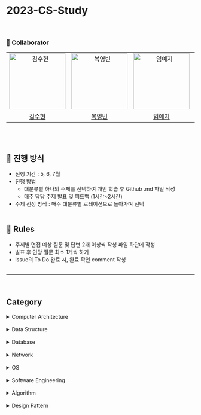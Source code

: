 # 2023-CS-Study

<br>

### 🙋 Collaborator

|                                                                                            |                                                                                           |                                                                                            |                                                                                           |                                                                                            |                                                                                            |
| :----------------------------------------------------------------------------------------: | :---------------------------------------------------------------------------------------: | :----------------------------------------------------------------------------------------: | :---------------------------------------------------------------------------------------: | :----------------------------------------------------------------------------------------: | :----------------------------------------------------------------------------------------: |
| <img src="https://avatars.githubusercontent.com/u/93786956?v=4" width=150px alt="김수현"/> | <img src="https://avatars.githubusercontent.com/u/59864345?v=4" width=150px alt="복영빈"> | <img src="https://avatars.githubusercontent.com/u/119517146?v=4" width=150px alt="임예지"> | <img src="https://avatars.githubusercontent.com/u/72537762?v=4" width=150px alt="박지윤"> | <img src="https://avatars.githubusercontent.com/u/126961013?v=4" width=150px alt="정경연"> | <img src="https://avatars.githubusercontent.com/u/122027452?v=4" width=150px alt="박진영"> |
|                            [김수현](https://github.com/ooutta)                             |                            [복영빈](https://github.com/yybeen)                            |                            [임예지](https://github.com/yj5768)                             |                         [박지윤](https://github.com/Jiyun-Parkk)                          |                           [정경연](https://github.com/Cloudyee)                            |                            [박진영](https://github.com/jiny798)                            |

<br>
<br>

## 📝 진행 방식

- 진행 기간 : 5, 6, 7월
- 진행 방법
  - 대분류별 하나의 주제를 선택하여 개인 학습 후 Github .md 파일 작성
  - 매주 담당 주제 발표 및 피드백 (1시간~2시간)
- 주제 선정 방식 : 매주 대분류별 로테이션으로 돌아가며 선택
  <br>
  <br>

## 📏 Rules

- 주제별 면접 예상 질문 및 답변 2개 이상씩 작성 파일 하단에 작성
- 발표 후 인당 질문 최소 1개씩 하기
- Issue의 To Do 완료 시, 완료 확인 comment 작성
  <br>
  <br>

<hr>

<br>

## Category

<details>
<summary>Computer Architecture</summary>
<div markdown="1">
  
- [컴퓨터 구조 기초](https://github.com/woorifisa-tech/2023-CS-Study/blob/main/Computer%20Architecture/Computer%20Architecture%20Basics.md)<br>
- 컴퓨터의 구성<br>
- [중앙처리장치(CPU) 작동 원리](https://github.com/woorifisa-member/2023-CS-Study/blob/main/Computer%20Architecture/CPU.md)<br>
- [캐시 메모리](https://github.com/woorifisa-member/2023-CS-Study/blob/main/Computer%20Architecture/CacheMemory.md)<br>
- [고정 소수점 & 부동 소수점](https://github.com/woorifisa-member/2023-CS-Study/blob/main/Computer%20Architecture/FixedPoint%26FloatingPoint.md)<br>
- 패리티 비트 & 해밍 코드<br>
- ARM 프로세서<br>
</div>
</details>
<br>

<details>
<summary>Data Structure</summary>
<div markdown="1">
  
- [Array](https://github.com/woorifisa/2023-CS-Study/blob/main/Data%20Structure/Array.md)<br>
- [LinkedList](https://github.com/woorifisa-member/2023-CS-Study/blob/main/Data%20Structure/LinkedList.md)<br>
- Array & ArrayList & LinkedList<br>
- [스택(Stack) & 큐(Queue)](https://github.com/woorifisa-member/2023-CS-Study/blob/main/Data%20Structure/Stack_Queue.md)<br>
- [힙(Heap)](https://github.com/woorifisa-member/2023-CS-Study/blob/main/Data%20Structure/Heap.md)<br>
- [트리(Tree)](https://github.com/woorifisa-member/2023-CS-Study/blob/main/Data%20Structure/Tree.md)<br>
- 이진탐색트리(Binary Search Tree)<br>
- 해시(Hash)<br>
- 트라이(Trie)<br>
- B-Tree & B+Tree<br>
</div>
</details>
<br>

<details>
<summary>Database</summary>
<div markdown="1"> 
  
- [키(Key) 정리](https://github.com/woorifisa/2023-CS-Study/blob/main/Database/Key.md)<br>
- [SQL - JOIN](https://github.com/woorifisa/2023-CS-Study/blob/main/Database/Join.md)<br>
- [SQL Injection](https://github.com/woorifisa-tech/2023-CS-Study/blob/main/Database/SQL%20Injection.md)<br>
- [SQL vs NoSQL](https://github.com/woorifisa-member/2023-CS-Study/blob/main/Database/SQL%20vs%20NoSQL.md)<br>
- [정규화(Normalization)](https://github.com/woorifisa-member/2023-CS-Study/blob/main/Database/Normalization.md)<br>
- [이상(Anomaly)](https://github.com/woorifisa-member/2023-CS-Study/blob/main/Database/Anomaly.md)<br>
- 인덱스(INDEX)<br>
- 트랜잭션(Transaction)<br>
- 트랜잭션 격리 수준(Transaction Isolation Level)<br>
- 저장 프로시저(Stored PROCEDURE)<br>
</div>
</details>
<br>

<details>
<summary>Network</summary>
<div markdown="1"> 
  
- [OSI 7 계층](https://github.com/woorifisa/2023-CS-Study/blob/main/Network/OSI%207%20Layer.md)<br>
- [TCP 3 way handshake & 4 way handshake](https://github.com/woorifisa/2023-CS-Study/blob/main/Network/TCP%203%20way%20handshake%20%26%204%20way%20handshake.md)
  <br>
- [TCP/IP 흐름제어 & 혼잡제어](https://github.com/woorifisa-tech/2023-CS-Study/blob/main/Network/TCP%20IP%20%ED%9D%90%EB%A6%84%EC%A0%9C%EC%96%B4%20%26%20%ED%98%BC%EC%9E%A1%EC%A0%9C%EC%96%B4.md)<br>
- [UDP](https://github.com/woorifisa-member/2023-CS-Study/blob/main/Network/UDP.md)<br>
- 대칭키 & 공개키<br>
- HTTP & HTTPS<br>
- TLS/SSL handshake<br>
- 로드 밸런싱(Load Balancing)<br>
- Blocking,Non-blocking & Synchronous,Asynchronous<br>
- Blocking & Non-Blocking I/O<br>
</div>
</details>
<br>

<details>
<summary>OS</summary>
<div markdown="1"> 
  
- [운영체제란](https://github.com/woorifisa/2023-CS-Study/blob/main/OS/What%20is%20an%20OS.md)<br>
- [프로세스 vs 스레드](https://github.com/woorifisa/2023-CS-Study/blob/main/OS/Process%20vs%20Thread.md)<br>
- [프로세스 주소 공간](https://github.com/woorifisa-member/2023-CS-Study/blob/main/OS/Process%20address%20space.md)<br>
- [인터럽트](https://github.com/woorifisa-member/2023-CS-Study/blob/main/OS/Interrupt.md)<br>
- [시스템 콜(System Call)](https://github.com/woorifisa-member/2023-CS-Study/blob/main/OS/System%20Call.md)<br>
- PCB와 Context Switching<br>
- IPC(Inter Process Communication)<br>
- CPU 스케줄링<br>
- 데드락(DeadLock)<br>
- Race Condition<br>
- 세마포어(Semaphore) & 뮤텍스(Mutex)<br>
- 페이징 & 세그먼테이션 (PDF)<br>
- 페이지 교체 알고리즘<br>
- 메모리(Memory)<br>
- 파일 시스템<br>
</div>
</details>
 <br>
 
<details>
<summary>Software Engineering</summary>
<div markdown="1"> 
  
- [클린코드 & 리팩토링 & 시큐어코딩](https://github.com/woorifisa-member/2023-CS-Study/blob/main/Software%20Engineering/Clean%20Code%20%26%20Refactoring.md)<br>
- [TDD(Test Driven Development)](https://github.com/woorifisa-member/2023-CS-Study/blob/main/Software%20Engineering/TDD.md)<br>
- 애자일(Agile) 정리1 / 애자일(Agile) 정리2<br>
- 객체 지향 프로그래밍(Object-Oriented Programming)<br>
- 함수형 프로그래밍(Fuctional Programming)<br>
- [데브옵스(DevOps)](https://github.com/woorifisa-member/2023-CS-Study/blob/main/Software%20Engineering/DevOps.md)<br>
- 서드 파티(3rd party)란?<br>
- [마이크로서비스 아키텍처(MSA)](https://github.com/woorifisa-member/2023-CS-Study/blob/main/Software%20Engineering/MSA.md)<br>
</div>
</details>
 <br>
 
<details>
<summary>Algorithm</summary>
<div markdown="1">
  
- [거품 정렬(Bubble Sort)](https://github.com/woorifisa/2023-CS-Study/blob/main/Algorithm/Bubble%20sort.md) <br>
- [선택 정렬(Selection Sort)](https://github.com/woorifisa-member/2023-CS-Study/blob/main/Algorithm/Selection_sort.md)<br>
- [삽입 정렬(Insertion Sort)](https://github.com/woorifisa-member/2023-CS-Study/blob/main/Algorithm/Insert%20sort.md)<br>
- 퀵 정렬(Quick Sort)<br>
- 병합 정렬(Merge Sort)<br>
- 힙 정렬(Heap Sort)<br>
- 기수 정렬(Radix Sort)<br>
- 계수 정렬(Count Sort)<br>
- 이분 탐색(Binary Search)<br>
- 해시 테이블 구현<br>
- [DFS & BFS](https://github.com/woorifisa-member/2023-CS-Study/blob/main/Algorithm/DFS%26BFS.md)<br>
- 최장 증가 수열(LIS)<br>
- 최소 공통 조상(LCA)<br>
- 동적 계획법(Dynamic Programming)<br>
- 다익스트라(Dijkstra) 알고리즘<br>
- 비트마스크(BitMask)<br>
</div>
</details>
<br>

<details>
<summary>Design Pattern</summary>
<div markdown="1">
  
- [싱글톤 패턴](https://github.com/woorifisa/2023-CS-Study/blob/main/Design%20Pattern/Singleton.md)<br>
- [탬플릿 메소드 패턴](https://github.com/woorifisa/2023-CS-Study/blob/main/Design%20Pattern/Template%20Method.md)<br>
- [팩토리 메소드 패턴](https://github.com/woorifisa-tech/2023-CS-Study/blob/main/Design%20Pattern/Factory%20Method.md)<br>
- [옵저버 패턴](https://github.com/woorifisa-member/2023-CS-Study/blob/main/Design%20Pattern/Observer.md)<br>
- [스트레티지 패턴](https://github.com/woorifisa-member/2023-CS-Study/blob/main/Design%20Pattern/Strategy.md)<br>
- 프록시 패턴<br>
- 컴포지트 패턴<br>
- SOLID<br>
</div>
</details>
<br>
